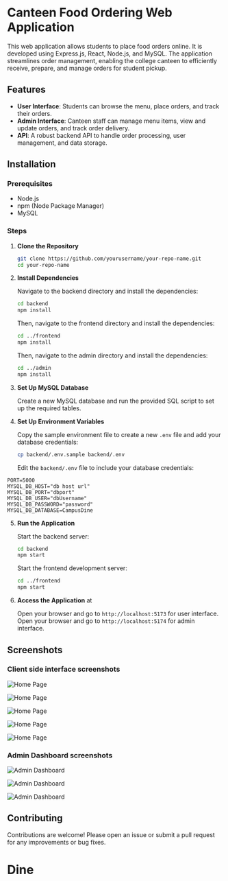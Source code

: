 # Canteen Food Ordering Web Application

This web application allows students to place food orders online. It is developed using Express.js, React, Node.js, and MySQL. The application streamlines order management, enabling the college canteen to efficiently receive, prepare, and manage orders for student pickup.

## Features

- **User Interface**: Students can browse the menu, place orders, and track their orders.
- **Admin Interface**: Canteen staff can manage menu items, view and update orders, and track order delivery.
- **API**: A robust backend API to handle order processing, user management, and data storage.

## Installation

### Prerequisites

- Node.js
- npm (Node Package Manager)
- MySQL

### Steps

1. **Clone the Repository**

    ```bash
    git clone https://github.com/yourusername/your-repo-name.git
    cd your-repo-name
    ```

2. **Install Dependencies**

    Navigate to the backend directory and install the dependencies:

    ```bash
    cd backend
    npm install
    ```

    Then, navigate to the frontend directory and install the dependencies:

    ```bash
    cd ../frontend
    npm install
    ```

    Then, navigate to the admin directory and install the dependencies:

    ```bash
    cd ../admin
    npm install
    ```

3. **Set Up MySQL Database**

    Create a new MySQL database and run the provided SQL script to set up the required tables.

4. **Set Up Environment Variables**

    Copy the sample environment file to create a new `.env` file and add your database credentials:

    ```bash
    cp backend/.env.sample backend/.env
    ```

    Edit the `backend/.env` file to include your database credentials:
```
PORT=5000
MYSQL_DB_HOST="db host url"
MYSQL_DB_PORT="dbport"
MYSQL_DB_USER="dbUsername"
MYSQL_DB_PASSWORD="password"
MYSQL_DB_DATABASE=CampusDine
```

5. **Run the Application**

    Start the backend server:

    ```bash
    cd backend
    npm start
    ```

    Start the frontend development server:

    ```bash
    cd ../frontend
    npm start
    ```

6. **Access the Application** at

    Open your browser and go to `http://localhost:5173` for user interface.
	Open your browser and go to `http://localhost:5174` for admin interface.


## Screenshots

### Client side interface screenshots

![Home Page](screenshots/screenshot09.png)

![Home Page](screenshots/screenshot08.png)

![Home Page](screenshots/screenshot05.png)

![Home Page](screenshots/screenshot04.png)

![Home Page](screenshots/screenshot07.png)


### Admin Dashboard screenshots

![Admin Dashboard](screenshots/screenshot03.png)

![Admin Dashboard](screenshots/screenshot02.png)

![Admin Dashboard](screenshots/screenshot01.png)


## Contributing

Contributions are welcome! Please open an issue or submit a pull request for any improvements or bug fixes.
# Dine
